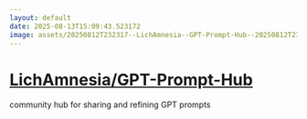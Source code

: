 ```yaml
---
layout: default
date: 2025-08-13T15:09:43.523172
image: assets/20250812T232317--LichAmnesia--GPT-Prompt-Hub--20250812T233217--cropped.png
---
```


# [LichAmnesia/GPT-Prompt-Hub](https://github.com/LichAmnesia/GPT-Prompt-Hub)

community hub for sharing and refining GPT prompts
